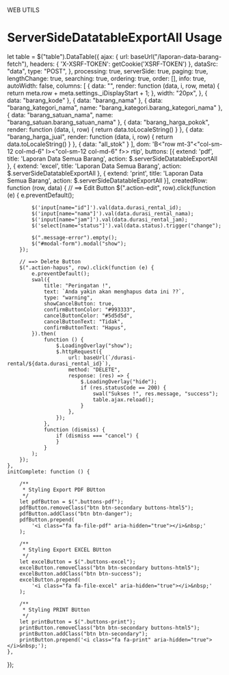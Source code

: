 WEB UTILS

# ServerSideDatatableExportAll Usage
let table = $("table").DataTable({
    ajax: {
        url: baseUrl("/laporan-data-barang-fetch"),
        headers: { 'X-XSRF-TOKEN': getCookie('XSRF-TOKEN') },
        dataSrc: "data",
        type: "POST",
    },
    processing: true,
    serverSide: true,
    paging: true,
    lengthChange: true,
    searching: true,
    ordering: true,
    order: [],
    info: true,
    autoWidth: false,
    columns: [
        {
            data: "",
            render: function (data, i, row, meta) {
                return meta.row + meta.settings._iDisplayStart + 1;
            },
            width: "20px",
        },
        { data: "barang_kode" },
        { data: "barang_nama" },
        { data: "barang_kategori_nama", name: "barang_kategori.barang_kategori_nama" },
        { data: "barang_satuan_nama", name: "barang_satuan.barang_satuan_nama" },
        {
            data: "barang_harga_pokok",
            render: function (data, i, row) {
                return data.toLocaleString()
            }
        },
        {
            data: "barang_harga_jual",
            render: function (data, i, row) {
                return data.toLocaleString()
            }
        },
        { data: "all_stok" }
    ],
    dom: 'B<"row mt-3"<"col-sm-12 col-md-6" l><"col-sm-12 col-md-6" f>> rtip',
    buttons: [{
        extend: 'pdf',
        title: 'Laporan Data Semua Barang',
        action: $.serverSideDatatableExportAll
    }, {
        extend: 'excel',
        title: 'Laporan Data Semua Barang',
        action: $.serverSideDatatableExportAll
    }, {
        extend: 'print',
        title: 'Laporan Data Semua Barang',
        action: $.serverSideDatatableExportAll
    }],
    createdRow: function (row, data) {
        // ==> Edit Button
        $(".action-edit", row).click(function (e) {
            e.preventDefault();

            $('input[name="id"]').val(data.durasi_rental_id);
            $('input[name="nama"]').val(data.durasi_rental_nama);
            $('input[name="jam"]').val(data.durasi_rental_jam);
            $('select[name="status"]').val(data.status).trigger("change");

            $(".message-error").empty();
            $("#modal-form").modal("show");
        });

        // ==> Delete Button
        $(".action-hapus", row).click(function (e) {
            e.preventDefault();
            swal({
                title: "Peringatan !",
                text: `Anda yakin akan menghapus data ini ??`,
                type: "warning",
                showCancelButton: true,
                confirmButtonColor: "#993333",
                cancelButtonColor: "#5d5d5d",
                cancelButtonText: "Tidak",
                confirmButtonText: "Hapus",
            }).then(
                function () {
                    $.LoadingOverlay("show");
                    $.httpRequest({
                        url: baseUrl(`/durasi-rental/${data.durasi_rental_id}`),
                        method: "DELETE",
                        response: (res) => {
                            $.LoadingOverlay("hide");
                            if (res.statusCode == 200) {
                                swal("Sukses !", res.message, "success");
                                table.ajax.reload();
                            }
                        },
                    });
                },
                function (dismiss) {
                    if (dismiss === "cancel") {
                    }
                }
            );
        });
    },
    initComplete: function () {

        /**
         * Styling Export PDF BUtton
         */
        let pdfButton = $(".buttons-pdf");
        pdfButton.removeClass("btn btn-secondary buttons-html5");
        pdfButton.addClass("btn btn-danger");
        pdfButton.prepend(
            '<i class="fa fa-file-pdf" aria-hidden="true"></i>&nbsp;'
        );

        /**
         * Styling Export EXCEL BUtton
         */
        let excelButton = $(".buttons-excel");
        excelButton.removeClass("btn btn-secondary buttons-html5");
        excelButton.addClass("btn btn-success");
        excelButton.prepend(
            '<i class="fa fa-file-excel" aria-hidden="true"></i>&nbsp;'
        );

        /**
         * Styling PRINT BUtton
         */
        let printButton = $(".buttons-print");
        printButton.removeClass("btn btn-secondary buttons-html5");
        printButton.addClass("btn btn-secondary");
        printButton.prepend('<i class="fa fa-print" aria-hidden="true"></i>&nbsp;');
    },
});
